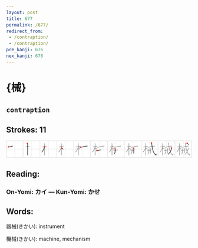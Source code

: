 ```yaml
---
layout: post
title: 677
permalink: /677/
redirect_from:
 - /contraption/
 - /contraption/
pre_kanji: 676
nex_kanji: 678
---
```


# {械}

## `contraption`

## Strokes: 11

<div class="stroke"><img src="../images/E6A2B0.png" /></div>

## Reading:

### On-Yomi: カイ &mdash; Kun-Yomi: かせ

## Words:

器械(きかい): instrument

機械(きかい): machine, mechanism
